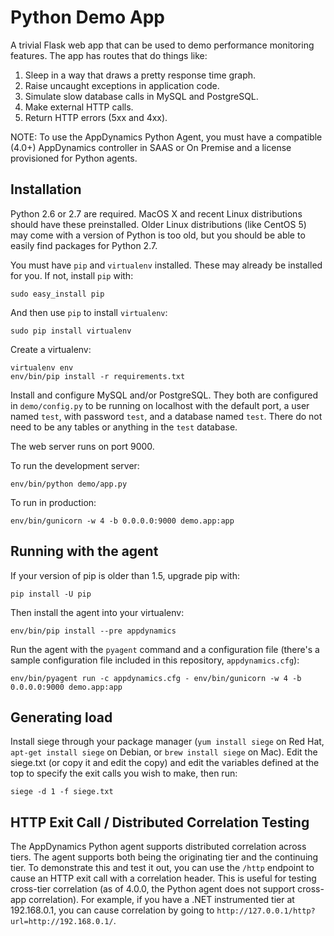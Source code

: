 Python Demo App
===============

A trivial Flask web app that can be used to demo performance monitoring features. The app has routes that do things like:

1. Sleep in a way that draws a pretty response time graph.
2. Raise uncaught exceptions in application code.
3. Simulate slow database calls in MySQL and PostgreSQL.
4. Make external HTTP calls.
5. Return HTTP errors (5xx and 4xx).

NOTE: To use the AppDynamics Python Agent, you must have a compatible (4.0+) AppDynamics controller in SAAS or On Premise and a license provisioned for Python agents.

## Installation

Python 2.6 or 2.7 are required. MacOS X and recent Linux distributions should have these preinstalled. Older Linux distributions (like CentOS 5) may come with a version of Python is too old, but you should be able to easily find packages for Python 2.7.

You must have `pip` and `virtualenv` installed. These may already be installed for you. If not, install `pip` with:

```
sudo easy_install pip
```

And then use `pip` to install `virtualenv`:

```
sudo pip install virtualenv
```

Create a virtualenv:

```
virtualenv env
env/bin/pip install -r requirements.txt
```

Install and configure MySQL and/or PostgreSQL. They both are configured in `demo/config.py` to be running on localhost with the default port, a user named `test`, with password `test`, and a database named `test`. There do not need to be any tables or anything in the `test` database.

The web server runs on port 9000.

To run the development server:

```
env/bin/python demo/app.py
```

To run in production:

```
env/bin/gunicorn -w 4 -b 0.0.0.0:9000 demo.app:app
```

## Running with the agent

If your version of pip is older than 1.5, upgrade pip with:

```
pip install -U pip
```

Then install the agent into your virtualenv:

```
env/bin/pip install --pre appdynamics
```

Run the agent with the `pyagent` command and a configuration file (there's a sample configuration file included in this repository, `appdynamics.cfg`):

```
env/bin/pyagent run -c appdynamics.cfg - env/bin/gunicorn -w 4 -b 0.0.0.0:9000 demo.app:app
```

## Generating load

Install siege through your package manager (`yum install siege` on Red Hat, `apt-get install siege` on Debian, or `brew install siege` on Mac). Edit the siege.txt (or copy it and edit the copy) and edit the variables defined at the top to specify the exit calls you wish to make, then run:

```
siege -d 1 -f siege.txt
```

## HTTP Exit Call / Distributed Correlation Testing

The AppDynamics Python agent supports distributed correlation across tiers. The agent supports both being the originating tier and the continuing tier. To demonstrate this and test it out, you can use the `/http` endpoint to cause an HTTP exit call with a correlation header. This is useful for testing cross-tier correlation (as of 4.0.0, the Python agent does not support cross-app correlation). For example, if you have a .NET instrumented tier at 192.168.0.1, you can cause correlation by going to `http://127.0.0.1/http?url=http://192.168.0.1/`.
